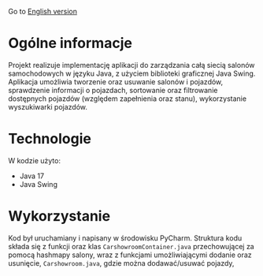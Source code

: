 Go to [English version](#english-version)
# Ogólne informacje
Projekt realizuje implementację aplikacji do zarządzania całą siecią salonów samochodowych 
w języku Java, z użyciem biblioteki graficznej Java Swing. Aplikacja umożliwia 
tworzenie oraz usuwanie salonów i pojazdów, sprawdzenie informacji o pojazdach, sortowanie 
oraz filtrowanie dostępnych pojazdów (względem zapełnienia oraz stanu), wykorzystanie wyszukiwarki 
pojazdów.

# Technologie
W kodzie użyto:
* Java 17
* Java Swing
	
# Wykorzystanie
Kod był uruchamiany i napisany w środowisku PyCharm. Struktura kodu składa się 
z funkcji oraz klas `CarshowroomContainer.java` przechowującej za pomocą 
hashmapy salony, wraz z funkcjami umożliwiającymi dodanie oraz usunięcie, 
`Carshowroom.java`, gdzie można dodawać/usuwać pojazdy, 
